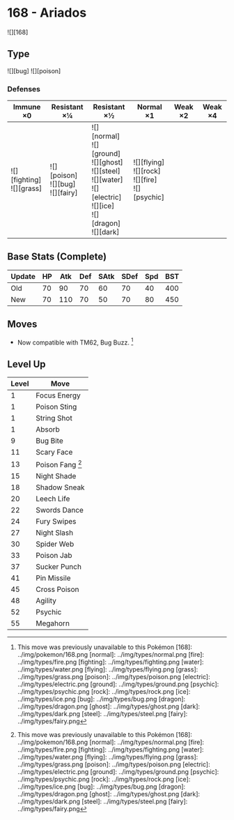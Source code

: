 # 168 - Ariados
![][168]

## Type

![][bug]  ![][poison]

### Defenses

Immune ×0 | Resistant ×¼ | Resistant ×½ | Normal ×1 | Weak ×2 | Weak ×4
---       | ---          | ---          | ---       | ---     | ---
| ![][fighting]<br> ![][grass]<br> | ![][poison]<br> ![][bug]<br> ![][fairy]<br> | ![][normal]<br> ![][ground]<br> ![][ghost]<br> ![][steel]<br> ![][water]<br> ![][electric]<br> ![][ice]<br> ![][dragon]<br> ![][dark]<br> | ![][flying]<br> ![][rock]<br> ![][fire]<br> ![][psychic]<br> | | 

## Base Stats (Complete)

Update | HP | Atk | Def | SAtk | SDef | Spd | BST
---    | ---| --- | --- | ---  | ---  | --- | ---
Old    | 70 |  90 |  70 |  60  |  70  |  40  |  400
New    | 70 |  110 |  70 |  50  |  70  |  80  |  450

## Moves

 - Now compatible with TM62, Bug Buzz. [^1]

## Level Up

Level | Move
---   | ---
  1   | Focus Energy
  1   | Poison Sting
  1   | String Shot
  1   | Absorb
  9   | Bug Bite
 11   | Scary Face
 13   | Poison Fang [^1]
 15   | Night Shade
 18   | Shadow Sneak
 20   | Leech Life
 22   | Swords Dance
 24   | Fury Swipes
 27   | Night Slash
 30   | Spider Web
 33   | Poison Jab
 37   | Sucker Punch
 41   | Pin Missile
 45   | Cross Poison
 48   | Agility
 52   | Psychic
 55   | Megahorn

[^1]: This move was previously unavailable to this Pokémon
[168]: ../img/pokemon/168.png
[normal]: ../img/types/normal.png
[fire]: ../img/types/fire.png
[fighting]: ../img/types/fighting.png
[water]: ../img/types/water.png
[flying]: ../img/types/flying.png
[grass]: ../img/types/grass.png
[poison]: ../img/types/poison.png
[electric]: ../img/types/electric.png
[ground]: ../img/types/ground.png
[psychic]: ../img/types/psychic.png
[rock]: ../img/types/rock.png
[ice]: ../img/types/ice.png
[bug]: ../img/types/bug.png
[dragon]: ../img/types/dragon.png
[ghost]: ../img/types/ghost.png
[dark]: ../img/types/dark.png
[steel]: ../img/types/steel.png
[fairy]: ../img/types/fairy.png
